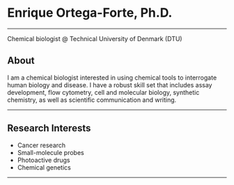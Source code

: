 # Enrique Ortega-Forte, Ph.D. 

---

Chemical biologist 
@ Technical University of Denmark (DTU)


## About

I am a chemical biologist interested in using chemical tools to interrogate human biology and disease. I have a robust skill set that includes assay development, flow cytometry, cell and molecular biology, synthetic chemistry, as well as scientific communication and writing.

---

## Research Interests

- Cancer research
- Small-molecule probes
- Photoactive drugs
- Chemical genetics
---

